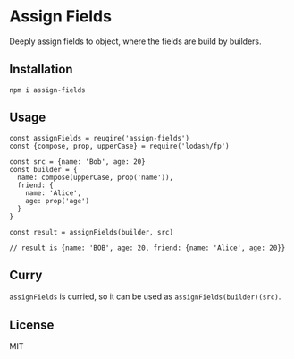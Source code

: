 # Assign Fields

Deeply assign fields to object, where the fields are build by builders.

## Installation

```
npm i assign-fields
```

## Usage

```
const assignFields = reuqire('assign-fields')
const {compose, prop, upperCase} = require('lodash/fp')

const src = {name: 'Bob', age: 20}
const builder = {
  name: compose(upperCase, prop('name')),
  friend: {
    name: 'Alice',
    age: prop('age')
  }
}

const result = assignFields(builder, src)

// result is {name: 'BOB', age: 20, friend: {name: 'Alice', age: 20}}
```

## Curry

`assignFields` is curried, so it can be used as `assignFields(builder)(src)`.

## License

MIT